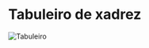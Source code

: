 # Tabuleiro de xadrez
![Tabuleiro](https://github.com/eduardoaraya/tabuleiro-xadrez-canvas/blob/master/tabuleiro.png)
